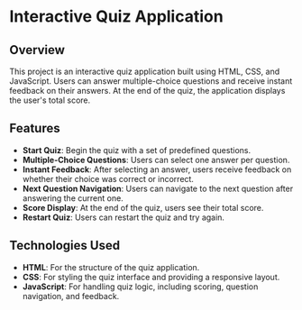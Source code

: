 
# Interactive Quiz Application

## Overview

This project is an interactive quiz application built using HTML, CSS, and JavaScript. Users can answer multiple-choice questions and receive instant feedback on their answers. At the end of the quiz, the application displays the user's total score.

## Features

- **Start Quiz**: Begin the quiz with a set of predefined questions.
- **Multiple-Choice Questions**: Users can select one answer per question.
- **Instant Feedback**: After selecting an answer, users receive feedback on whether their choice was correct or incorrect.
- **Next Question Navigation**: Users can navigate to the next question after answering the current one.
- **Score Display**: At the end of the quiz, users see their total score.
- **Restart Quiz**: Users can restart the quiz and try again.

## Technologies Used

- **HTML**: For the structure of the quiz application.
- **CSS**: For styling the quiz interface and providing a responsive layout.
- **JavaScript**: For handling quiz logic, including scoring, question navigation, and feedback.
